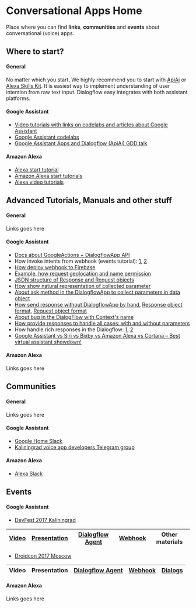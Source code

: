 # Conversational Apps Home
Place where you can find **links**, **communities** and **events** about conversational (voice) apps.

## Where to start?
#### General
No matter which you start, We highly recommend you to start with [ApiAi](https://api.ai/) or [Alexa Skills Kit](https://developer.amazon.com/alexa). It is easiest way to implement understanding of user intention from raw text input. Dialogflow easy integrates with both assistant platforms.

#### Google Assistant
- [Video tutorials with links on codelabs and articles about Google Assistant](https://www.youtube.com/playlist?list=PLOU2XLYxmsILvfJcIASBDbgfxloFz_XsU)
- [Google Assistant codelabs](https://codelabs.developers.google.com/?cat=Assistant)
- [Google Assistant Apps and Dialogflow (ApiAi) GDD talk](https://youtu.be/rdXR78bvXts)

#### Amazon Alexa
- [Alexa start tutorial](https://developer.amazon.com/alexa-skills-kit/tutorials/fact-skill-1)
- [Amazon Alexa start tutorials](https://github.com/bignerdranch/developing-alexa-skills-solutions)
- [Alexa video tutorials](https://www.youtube.com/playlist?list=PL2KJmkHeYQTO6ci5KF08mvHYdAZu2jgkJ)

## Advanced Tutorials, Manuals and other stuff
#### General
Links goes here

#### Google Assistant
- [Docs about GoogleActions + DialogflowApp API](https://developers.google.com/actions/reference/nodejs/ApiAiApp)
- How invoke intents from webhook (events tutorial): [1](https://api.ai/docs/events), [2](https://developers.google.com/actions/apiai/deploy-fulfillment)
- [How deploy webhook to Firebase](https://firebase.google.com/docs/functions/get-started)
- [Example, how request geolocation and name permission](https://stackoverflow.com/a/44854290)
- [JSON structure of Response and Request objects](https://developers.google.com/actions/reference/rest/Shared.Types/AppRequest)
- [How show natural representation of collected parameter](https://api.ai/docs/actions-and-parameters#original)
- [About ask method in the DialogflowApp to collect parameters in data object](https://developers.google.com/actions/reference/nodejs/ApiAiApp#ask)
- [How send response without DialogflowApp by hand](https://dialogflow.com/docs/getting-started/basic-fulfillment-conversation), [Response object format](https://dialogflow.com/docs/fulfillment#response), [Request object format](https://dialogflow.com/docs/fulfillment#request)
- [About bug in the DialogFlow with Context's name](https://discuss.api.ai/t/context-specific-fallbacks/2335)
- [How provide responses to handle all cases: with and without parameters](https://dialogflow.com/docs/intents#text_response)
- How handle rich responses in the Dialogflow: [1](https://www.androidauthority.com/google-assistant-vs-siri-vs-bixby-vs-amazon-alexa-vs-cortana-best-virtual-assistant-showdown-796205/amp/), [2](https://developers.google.com/actions/assistant/responses#handling_selected_item)
- [Google Assistant vs Siri vs Bixby vs Amazon Alexa vs Cortana – Best virtual assistant showdown!](https://www.androidauthority.com/google-assistant-vs-siri-vs-bixby-vs-amazon-alexa-vs-cortana-best-virtual-assistant-showdown-796205/amp/)

#### Amazon Alexa
Links goes here

## Communities
#### General
Links goes here

#### Google Assistant
- [Google Home Slack](http://googleslack.com/)
- [Kaliningrad voice app developers Telegram group](https://t.me/joinchat/A5zP3EGS8tIuTC2Htl4PnQ)

#### Amazon Alexa
- [Alexa Slack](http://www.alexaslack.com/)

## Events
#### Google Assistant
- [DevFest 2017 Kaliningrad](https://vk.com/devfest2017)

| [Video](https://www.youtube.com/watch?v=TEEY91ZN7a8&list=PLCORO-uRPif33L_os9_fV8yuLhCZlSsXn&index=4) | [Presentation](https://drive.google.com/file/d/0B7D4a9icy4rXOHVtU0VnMk8xeDg/view?usp=sharing) | [Dialogflow Agent](/events/DevFest2017/dialogflow-agent) | [Webhook](/events/DevFest2017/webhook) | Other materials |
|-------|--------------|------------|--------|----------|

- [Droidcon 2017 Moscow](droidcon.moscow/)

| Video | Presentation | [Dialogflow Agent](/events/Droidcon2017/dialogflow-agent) | [Webhook](/events/Droidcon2017/webhook) | [Dialogs](https://realtimeboard.com/app/board/o9J_k0XGswk=/) |
|-------|--------------|------------|--------|----------|

#### Amazon Alexa
Links goes here
